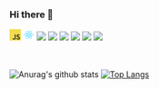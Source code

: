 ### Hi there 👋

<!--
**Sunil1208/Sunil1208** is a ✨ _special_ ✨ repository because its `README.md` (this file) appears on your GitHub profile.

Here are some ideas to get you started:

- 🔭 I’m currently working on ...
- 🌱 I’m currently learning ...
- 👯 I’m looking to collaborate on ...
- 🤔 I’m looking for help with ...
- 💬 Ask me about ...
- 📫 How to reach me: ...
- 😄 Pronouns: ...
- ⚡ Fun fact: ...
-->

<code><img height="20" src="https://raw.githubusercontent.com/github/explore/80688e429a7d4ef2fca1e82350fe8e3517d3494d/topics/javascript/javascript.png"></code>
<code><img height="20" src="https://raw.githubusercontent.com/github/explore/80688e429a7d4ef2fca1e82350fe8e3517d3494d/topics/react/react.png"></code>
<code><img height="20" src="https://media.glassdoor.com/sqll/433703/mongodb-squarelogo-1564695792753.png"></code>
<code><img height="20" src="https://icon-library.com/images/node-js-icon/node-js-icon-15.jpg"></code>
<code><img height="20" src="https://icon-library.com/images/2018/2052015_flask-flask-web-framework-transparent-png.png"></code>
<code><img height="20" src="https://icon-library.com/images/django-icon/django-icon-12.jpg"></code>
<code><img height="20" src="https://icon-library.com/images/a2757b299d_45223.png"></code>
<code><img height="20" src="https://icon-library.com/images/postgresql-icon/postgresql-icon-12.jpg"></code>

<br></br>
![Anurag's github stats](https://github-readme-stats.vercel.app/api?username=Sunil1208&show_icons=true&count_private=true&hide=stars&include_all_commits=true&theme=buefy)
[![Top Langs](https://github-readme-stats.vercel.app/api/top-langs/?username=Sunil1208&layout=compact)](https://github.com/Sunil1208/github-readme-stats)
